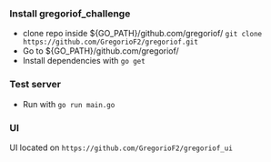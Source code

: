 ### Install gregoriof_challenge

* clone repo inside ${GO_PATH}/github.com/gregoriof/
  `git clone https://github.com/GregorioF2/gregoriof.git`
* Go to ${GO_PATH}/github.com/gregoriof/
* Install dependencies with
  `go get`

### Test server

* Run with
  `go run main.go`

### UI
UI located on `https://github.com/GregorioF2/gregoriof_ui`